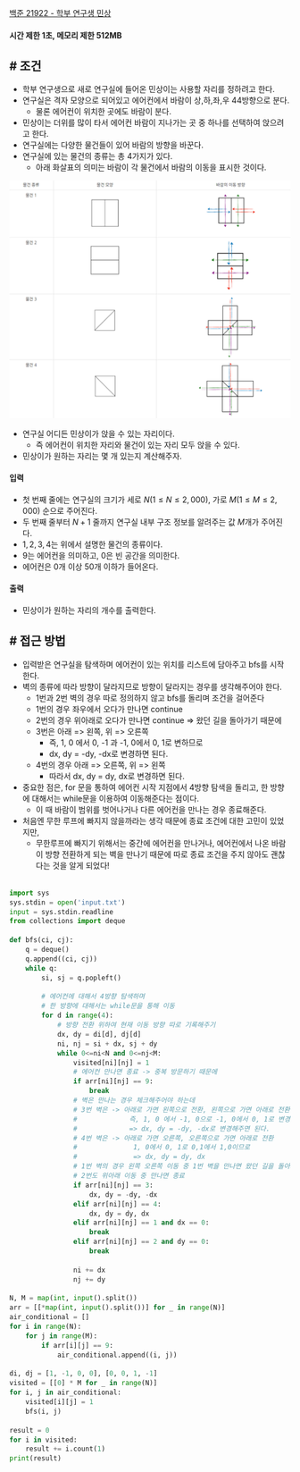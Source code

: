 
[백준 21922 - 학부 연구생 민상](https://www.acmicpc.net/problem/21922)

#### **시간 제한 1초, 메모리 제한 512MB**

## **# 조건**

- 학부 연구생으로 새로 연구실에 들어온 민상이는 사용할 자리를 정하려고 한다.
- 연구실은 격자 모양으로 되어있고 에어컨에서 바람이 상,하,좌,우 4$4$방향으로 분다. 
	- 물론 에어컨이 위치한 곳에도 바람이 분다.
- 민상이는 더위를 많이 타서 에어컨 바람이 지나가는 곳 중 하나를 선택하여 앉으려고 한다.
- 연구실에는 다양한 물건들이 있어 바람의 방향을 바꾼다.
- 연구실에 있는 물건의 종류는 총 4가지가 있다. 
	- 아래 화살표의 의미는 바람이 각 물건에서 바람의 이동을 표시한 것이다.

![](assets/Pasted%20image%2020230820121751.png)

- 연구실 어디든 민상이가 앉을 수 있는 자리이다. 
	- 즉 에어컨이 위치한 자리와 물건이 있는 자리 모두 앉을 수 있다.
- 민상이가 원하는 자리는 몇 개 있는지 계산해주자.

#### **입력**
- 첫 번째 줄에는 연구실의 크기가 세로 $N(1 \le N \le 2,000)$, 가로 $M(1 \le M \le 2,000)$ 순으로 주어진다.
- 두 번째 줄부터 $N + 1$ 줄까지 연구실 내부 구조 정보를 알려주는 값 $M$개가 주어진다.
- $1,2,3,4$는 위에서 설명한 물건의 종류이다.
- 9는 에어컨을 의미하고, $0$은 빈 공간을 의미한다.
- 에어컨은 $0$개 이상 $50$개 이하가 들어온다.

#### **출력**
- 민상이가 원하는 자리의 개수를 출력한다.


## **# 접근 방법**

- 입력받은 연구실을 탐색하며 에어컨이 있는 위치를 리스트에 담아주고 bfs를 시작한다.
- 벽의 종류에 따라 방향이 달라지므로 방향이 달라지는 경우를 생각해주어야 한다.
	- 1번과 2번 벽의 경우 따로 정의하지 않고 bfs를 돌리며 조건을 걸어준다
	- 1번의 경우 좌우에서 오다가 만나면 continue
	- 2번의 경우 위아래로 오다가 만나면 continue => 왔던 길을 돌아가기 때문에
	- 3번은 아래 => 왼쪽, 위 => 오른쪽
		- 즉, 1, 0 에서 0, -1 과 -1, 0에서 0, 1로 변하므로 
		- dx, dy = -dy, -dx로 변경하면 된다.
	- 4번의 경우 아래 => 오른쪽, 위 => 왼쪽
		- 따라서 dx, dy = dy, dx로 변경하면 된다.
- 중요한 점은, for 문을 통하여 에어컨 시작 지점에서 4방향 탐색을 돌리고, 한 방향에 대해서는 while문을 이용하여 이동해준다는 점이다.
	- 이 때 바람이 범위를 벗어나거나 다른 에어컨을 만나는 경우 종료해준다.
- 처음엔 무한 루프에 빠지지 않을까라는 생각 때문에 종료 조건에 대한 고민이 있었지만, 
	- 무한루프에 빠지기 위해서는 중간에 에어컨을 만나거나, 에어컨에서 나온 바람이 방향 전환하게 되는 벽을 만나기 때문에 따로 종료 조건을 주지 않아도 괜찮다는 것을 알게 되었다!

```python

import sys  
sys.stdin = open('input.txt')  
input = sys.stdin.readline  
from collections import deque  
  
def bfs(ci, cj):  
    q = deque()  
    q.append((ci, cj))  
    while q:  
        si, sj = q.popleft()  
  
        # 에어컨에 대해서 4방향 탐색하며  
        # 한 방향에 대해서는 while문을 통해 이동        
        for d in range(4):  
            # 방향 전환 위하여 현재 이동 방향 따로 기록해주기  
            dx, dy = di[d], dj[d]  
            ni, nj = si + dx, sj + dy  
            while 0<=ni<N and 0<=nj<M:  
                visited[ni][nj] = 1  
                # 에어컨 만나면 종료 -> 중복 방문하기 때문에  
                if arr[ni][nj] == 9:  
                    break  
                # 벽은 만나는 경우 체크해주어야 하는데  
                # 3번 벽은 -> 아래로 가면 왼쪽으로 전환, 왼쪽으로 가면 아래로 전환                
                #             즉, 1, 0 에서 -1, 0으로 -1, 0에서 0, 1로 변경                
                #             => dx, dy = -dy, -dx로 변경해주면 된다.                
                # 4번 벽은 -> 아래로 가면 오른쪽, 오른쪽으로 가면 아래로 전환                
                #              1, 0에서 0, 1로 0,1에서 1,0이므로           
                #              => dx, dy = dy, dx                
                # 1번 벽의 경우 왼쪽 오른쪽 이동 중 1번 벽을 만나면 왔던 길을 돌아가므로 종료,                
                # 2번도 위아래 이동 중 만나면 종료                
                if arr[ni][nj] == 3:  
                    dx, dy = -dy, -dx  
                elif arr[ni][nj] == 4:  
                    dx, dy = dy, dx  
                elif arr[ni][nj] == 1 and dx == 0:  
                    break  
                elif arr[ni][nj] == 2 and dy == 0:  
                    break  
  
                ni += dx  
                nj += dy  
  
N, M = map(int, input().split())  
arr = [[*map(int, input().split())] for _ in range(N)]  
air_conditional = []  
for i in range(N):  
    for j in range(M):  
        if arr[i][j] == 9:  
            air_conditional.append((i, j))  
  
di, dj = [1, -1, 0, 0], [0, 0, 1, -1]  
visited = [[0] * M for _ in range(N)]  
for i, j in air_conditional:  
    visited[i][j] = 1  
    bfs(i, j)  
  
result = 0  
for i in visited:  
    result += i.count(1)  
print(result)
```
